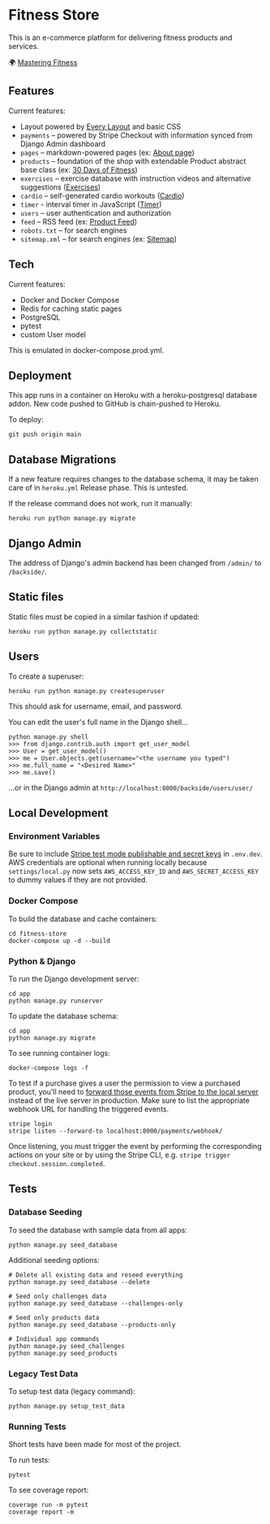 # Fitness Store

This is an e-commerce platform for delivering fitness products and services.

🌍 [Mastering Fitness](https://mastering.fitness/)

## Features

Current features:

- Layout powered by [Every Layout](https://every-layout.dev/) and basic CSS
- `payments` – powered by Stripe Checkout with information synced from Django Admin dashboard
- `pages` – markdown-powered pages (ex: [About page](https://mastering.fitness/about/))
- `products` – foundation of the shop with extendable Product abstract base class (ex: [30 Days of Fitness](https://mastering.fitness/programs/30-days-fitness-challenge/))
- `exercises` – exercise database with instruction videos and alternative suggestions ([Exercises](https://mastering.fitness/exercises/))
- `cardio` – self-generated cardio workouts ([Cardio](https://mastering.fitness/cardio/))
- `timer` - interval timer in JavaScript ([Timer](https://mastering.fitness/timer/))
- `users` – user authentication and authorization
- `feed` – RSS feed (ex: [Product Feed](https://mastering.fitness/feed/products/))
- `robots.txt` – for search engines
- `sitemap.xml` – for search engines (ex: [Sitemap](https://mastering.fitness/sitemap.xml))

## Tech

Current features:

- Docker and Docker Compose
- Redis for caching static pages
- PostgreSQL
- pytest
- custom User model

This is emulated in docker-compose.prod.yml.

## Deployment

This app runs in a container on Heroku with a heroku-postgresql database addon. New code pushed to GitHub is chain-pushed to Heroku.

To deploy:

```
git push origin main
```

## Database Migrations

If a new feature requires changes to the database schema, it may be taken care of in `heroku.yml` Release phase. This is untested.

If the release command does not work, run it manually:

```
heroku run python manage.py migrate
```

## Django Admin

The address of Django's admin backend has been changed from `/admin/` to `/backside/`.

## Static files

Static files must be copied in a similar fashion if updated:

```
heroku run python manage.py collectstatic
```

## Users

To create a superuser:

```
heroku run python manage.py createsuperuser
```

This should ask for username, email, and password.

You can edit the user's full name in the Django shell...

```
python manage.py shell
>>> from django.contrib.auth import get_user_model
>>> User = get_user_model()
>>> me = User.objects.get(username="<the username you typed")
>>> me.full_name = "<Desired Name>"
>>> me.save()
```

...or in the Django admin at `http://localhost:8000/backside/users/user/`

## Local Development

### Environment Variables

Be sure to include [Stripe test mode publishable and secret keys](https://stripe.com/docs/test-mode) in `.env.dev`.
AWS credentials are optional when running locally because `settings/local.py` now sets
`AWS_ACCESS_KEY_ID` and `AWS_SECRET_ACCESS_KEY` to dummy values if they are not
provided.

### Docker Compose

To build the database and cache containers:

```
cd fitness-store
docker-compose up -d --build
```

### Python & Django

To run the Django development server:

```
cd app
python manage.py runserver
```

To update the database schema:

```
cd app
python manage.py migrate
```

To see running container logs:

```
docker-compose logs -f
```

To test if a purchase gives a user the permission to view a purchased product, you'll need to [forward those events from Stripe to the local server](https://stripe.com/docs/webhooks/test) instead of the live server in production. Make sure to list the appropriate webhook URL for handling the triggered events.

```
stripe login
stripe listen --forward-to localhost:8000/payments/webhook/
```

Once listening, you must trigger the event by performing the corresponding actions on your site or by using the Stripe CLI, e.g. `stripe trigger checkout.session.completed`.

## Tests

### Database Seeding

To seed the database with sample data from all apps:

```
python manage.py seed_database
```

Additional seeding options:

```
# Delete all existing data and reseed everything
python manage.py seed_database --delete

# Seed only challenges data
python manage.py seed_database --challenges-only

# Seed only products data
python manage.py seed_database --products-only

# Individual app commands
python manage.py seed_challenges
python manage.py seed_products
```

### Legacy Test Data

To setup test data (legacy command):

```
python manage.py setup_test_data
```

### Running Tests

Short tests have been made for most of the project.

To run tests:

```
pytest
```

To see coverage report:

```
coverage run -m pytest
coverage report -m
```
